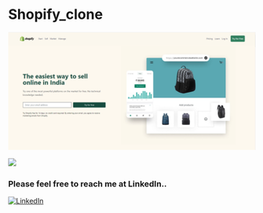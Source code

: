 # Shopify_clone

![image](17.png)

[<img src= "https://img.shields.io/badge/projcet live link-10b?style=for-the-badge&logo=&logoColor=white" />](https://karoshopify.netlify.app/)

### Please feel free to reach me at LinkedIn..
[![LinkedIn](https://img.shields.io/badge/LinkedIn-0077B5?style=for-the-badge&logo=linkedin&logoColor=white)](https://www.linkedin.com/in/pawan-thanay-253106135/)

